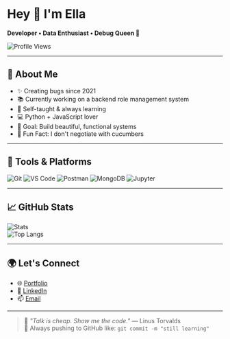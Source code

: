 # Hey 👋 I'm Ella

**Developer • Data Enthusiast • Debug Queen 👑**

![Profile Views](https://komarev.com/ghpvc/?username=Yuyi5la&label=Profile%20views&color=blueviolet&style=flat-square)

---

## 🧠 About Me

- ✨ Creating bugs since 2021  
- 📚 Currently working on a backend role management system  
- 🧠 Self-taught & always learning  
- 💻 Python + JavaScript lover  
- 🎯 Goal: Build beautiful, functional systems  
- 🥒 Fun Fact: I don't negotiate with cucumbers


---

## 🧰 Tools & Platforms

![Git](https://img.shields.io/badge/-Git-F05032?style=flat-square&logo=git&logoColor=white)
![VS Code](https://img.shields.io/badge/-VS%20Code-007ACC?style=flat-square&logo=visual-studio-code&logoColor=white)
![Postman](https://img.shields.io/badge/-Postman-FF6C37?style=flat-square&logo=postman&logoColor=white)
![MongoDB](https://img.shields.io/badge/-MongoDB-4EA94B?style=flat-square&logo=mongodb&logoColor=white)
![Jupyter](https://img.shields.io/badge/-Jupyter-F37626?style=flat-square&logo=jupyter&logoColor=white)

---

## 📈 GitHub Stats

![Stats](https://github-readme-stats.vercel.app/api?username=Yuyi5la&show_icons=true&theme=tokyonight)  
![Top Langs](https://github-readme-stats.vercel.app/api/top-langs/?username=Yuyi5la&layout=compact&theme=tokyonight)

---

## 🌍 Let's Connect

- 🌐 [Portfolio](https://emmy-red-portfolio.vercel.app/)
- 💼 [LinkedIn](https://linkedin.com/in/emmanuella-ezinne-013a42249)
- 📫 [Email](mailto:youremail@example.com)

---

> 💬 _"Talk is cheap. Show me the code."_ — Linus Torvalds  
> 🔁 Always pushing to GitHub like: `git commit -m "still learning"`
